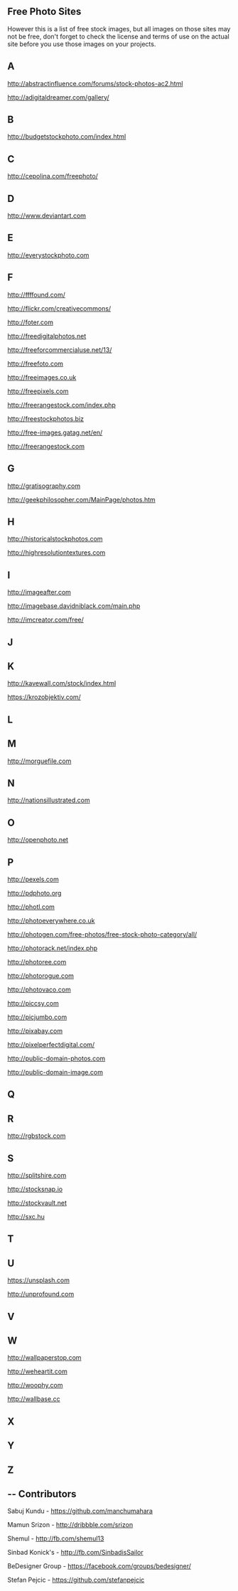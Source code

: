 
Free Photo Sites
-
However this is a list of free stock images, but all images on those sites may not be free, don't forget to check the license and terms of use on the actual site before you use those images on your projects.

A
-
http://abstractinfluence.com/forums/stock-photos-ac2.html

http://adigitaldreamer.com/gallery/

B
-
http://budgetstockphoto.com/index.html 

C
-

http://cepolina.com/freephoto/

D
-
http://www.deviantart.com

E
-
http://everystockphoto.com

F
-
http://ffffound.com/

http://flickr.com/creativecommons/ 

http://foter.com

http://freedigitalphotos.net

http://freeforcommercialuse.net/13/

http://freefoto.com

http://freeimages.co.uk 

http://freepixels.com

http://freerangestock.com/index.php

http://freestockphotos.biz

http://free-images.gatag.net/en/

http://freerangestock.com

G
-
http://gratisography.com

http://geekphilosopher.com/MainPage/photos.htm

H
-
http://historicalstockphotos.com 

http://highresolutiontextures.com

I
-
http://imageafter.com

http://imagebase.davidniblack.com/main.php

http://imcreator.com/free/

J
-

K
-
http://kavewall.com/stock/index.html

https://krozobjektiv.com/

L
-

M
-
http://morguefile.com

N
-
http://nationsillustrated.com


O
-
http://openphoto.net

P
-
http://pexels.com

http://pdphoto.org

http://photl.com

http://photoeverywhere.co.uk

http://photogen.com/free-photos/free-stock-photo-category/all/

http://photorack.net/index.php 

http://photoree.com

http://photorogue.com

http://photovaco.com

http://piccsy.com

http://picjumbo.com

http://pixabay.com

http://pixelperfectdigital.com/

http://public-domain-photos.com

http://public-domain-image.com 

Q
-

R
-
http://rgbstock.com

S
-
http://splitshire.com

http://stocksnap.io

http://stockvault.net

http://sxc.hu

T
-

U
-
https://unsplash.com

http://unprofound.com

V
-

W
-
http://wallpaperstop.com

http://weheartit.com

http://woophy.com

http://wallbase.cc

X
-

Y
-

Z
-

--
Contributors
--
Sabuj Kundu - https://github.com/manchumahara

Mamun Srizon - http://dribbble.com/srizon

Shemul - http://fb.com/shemul13

Sinbad Konick's - http://fb.com/SinbadisSailor

BeDesigner Group - https://facebook.com/groups/bedesigner/

Stefan Pejcic - https://github.com/stefanpejcic


